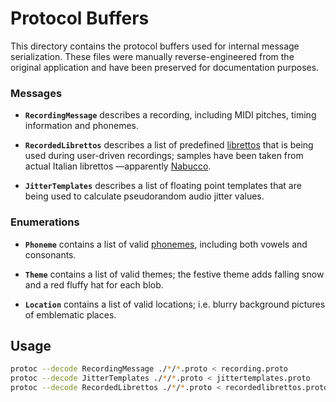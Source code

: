 # Protocol Buffers

This directory contains the protocol buffers used for internal
message serialization. These files were manually reverse-engineered
from the original application and have been preserved for documentation
purposes.

### Messages

* **`RecordingMessage`** describes a recording, including MIDI pitches, timing
  information and phonemes.

* **`RecordedLibrettos`** describes a list of predefined [librettos][1] that
  is being used during user-driven recordings; samples have been taken from
  actual Italian librettos —apparently [Nabucco][2].

* **`JitterTemplates`** describes a list of floating point templates that are
  being used to calculate pseudorandom audio jitter values.

### Enumerations

* **`Phoneme`** contains a list of valid [phonemes][3], including
  both vowels and consonants.

* **`Theme`** contains a list of valid themes; the festive theme adds
  falling snow and a red fluffy hat for each blob.

* **`Location`** contains a list of valid locations; i.e. blurry background
  pictures of emblematic places.

## Usage

```bash
protoc --decode RecordingMessage ./*/*.proto < recording.proto
protoc --decode JitterTemplates ./*/*.proto < jittertemplates.proto
protoc --decode RecordedLibrettos ./*/*.proto < recordedlibrettos.proto
```

[1]: https://en.wikipedia.org/wiki/Libretto
[2]: https://en.wikipedia.org/wiki/Nabucco
[3]: https://en.wikipedia.org/wiki/Phoneme

